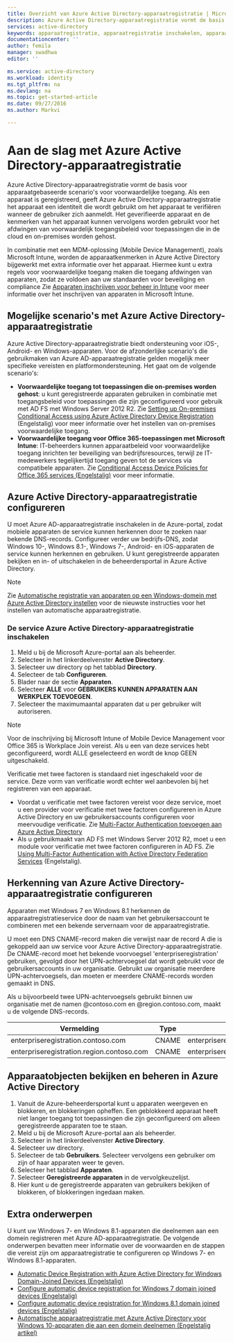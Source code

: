 ```yaml
---
title: Overzicht van Azure Active Directory-apparaatregistratie | Microsoft Docs
description: Azure Active Directory-apparaatregistratie vormt de basis voor apparaatgebaseerde scenario's voor voorwaardelijke toegang. Als een apparaat is geregistreerd, richt Azure Active Directory-apparaatregistratie het apparaat in met een identiteit die wordt gebruikt om het apparaat te verifiëren wanneer de gebruiker zich aanmeldt.
services: active-directory
keywords: apparaatregistratie, apparaatregistratie inschakelen, apparaatregistratie en MDM
documentationcenter: ''
author: femila
manager: swadhwa
editor: ''

ms.service: active-directory
ms.workload: identity
ms.tgt_pltfrm: na
ms.devlang: na
ms.topic: get-started-article
ms.date: 09/27/2016
ms.author: Markvi

---
```

# Aan de slag met Azure Active Directory-apparaatregistratie
Azure Active Directory-apparaatregistratie vormt de basis voor apparaatgebaseerde scenario's voor voorwaardelijke toegang. Als een apparaat is geregistreerd, geeft Azure Active Directory-apparaatregistratie het apparaat een identiteit die wordt gebruikt om het apparaat te verifiëren wanneer de gebruiker zich aanmeldt. Het geverifieerde apparaat en de kenmerken van het apparaat kunnen vervolgens worden gebruikt voor het afdwingen van voorwaardelijk toegangsbeleid voor toepassingen die in de cloud en on-premises worden gehost.

In combinatie met een MDM-oplossing (Mobile Device Management), zoals Microsoft Intune, worden de apparaatkenmerken in Azure Active Directory bijgewerkt met extra informatie over het apparaat. Hiermee kunt u extra regels voor voorwaardelijke toegang maken die toegang afdwingen van apparaten, zodat ze voldoen aan uw standaarden voor beveiliging en compliance Zie [Apparaten inschrijven voor beheer in Intune](https://docs.microsoft.com/intune/deploy-use/enroll-devices-in-microsoft-intune) voor meer informatie over het inschrijven van apparaten in Microsoft Intune.

## Mogelijke scenario's met Azure Active Directory-apparaatregistratie
Azure Active Directory-apparaatregistratie biedt ondersteuning voor iOS-, Android- en Windows-apparaten. Voor de afzonderlijke scenario's die gebruikmaken van Azure AD-apparaatregistratie gelden mogelijk meer specifieke vereisten en platformondersteuning. Het gaat om de volgende scenario's:

* **Voorwaardelijke toegang tot toepassingen die on-premises worden gehost**: u kunt geregistreerde apparaten gebruiken in combinatie met toegangsbeleid voor toepassingen die zijn geconfigureerd voor gebruik met AD FS met Windows Server 2012 R2. Zie [Setting up On-premises Conditional Access using Azure Active Directory Device Registration](active-directory-conditional-access-on-premises-setup.md) (Engelstalig) voor meer informatie over het instellen van on-premises voorwaardelijke toegang.
* **Voorwaardelijke toegang voor Office 365-toepassingen met Microsoft Intune**: IT-beheerders kunnen apparaatbeleid voor voorwaardelijke toegang inrichten ter beveiliging van bedrijfsresources, terwijl ze IT-medewerkers tegelijkertijd toegang geven tot de services via compatibele apparaten. Zie [Conditional Access Device Policies for Office 365 services (Engelstalig)](active-directory-conditional-access-device-policies.md) voor meer informatie.

## Azure Active Directory-apparaatregistratie configureren
U moet Azure AD-apparaatregistratie inschakelen in de Azure-portal, zodat mobiele apparaten de service kunnen herkennen door te zoeken naar bekende DNS-records. Configureer verder uw bedrijfs-DNS, zodat Windows 10-, Windows 8.1-, Windows 7-, Android- en iOS-apparaten de service kunnen herkennen en gebruiken.
U kunt geregistreerde apparaten bekijken en in- of uitschakelen in de beheerdersportal in Azure Active Directory.

> [!NOTE]
> Zie [Automatische registratie van apparaten op een Windows-domein met Azure Active Directory instellen](active-directory-conditional-access-automatic-device-registration-setup.md) voor de nieuwste instructies voor het instellen van automatische apparaatregistratie.
> 
> 

### De service Azure Active Directory-apparaatregistratie inschakelen
1. Meld u bij de Microsoft Azure-portal aan als beheerder.
2. Selecteer in het linkerdeelvenster **Active Directory**.
3. Selecteer uw directory op het tabblad **Directory**.
4. Selecteer de tab **Configureren**.
5. Blader naar de sectie **Apparaten**.
6. Selecteer **ALLE** voor **GEBRUIKERS KUNNEN APPARATEN AAN WERKPLEK TOEVOEGEN**.
7. Selecteer the maximumaantal apparaten dat u per gebruiker wilt autoriseren.

> [!NOTE]
> Voor de inschrijving bij Microsoft Intune of Mobile Device Management voor Office 365 is Workplace Join vereist. Als u een van deze services hebt geconfigureerd, wordt ALLE geselecteerd en wordt de knop GEEN uitgeschakeld.
> 
> 

Verificatie met twee factoren is standaard niet ingeschakeld voor de service. Deze vorm van verificatie wordt echter wel aanbevolen bij het registreren van een apparaat.

* Voordat u verificatie met twee factoren vereist voor deze service, moet u een provider voor verificatie met twee factoren configureren in Azure Active Directory en uw gebruikersaccounts configureren voor meervoudige verificatie. Zie [Multi-Factor Authentication toevoegen aan Azure Active Directory](../multi-factor-authentication/multi-factor-authentication-get-started-cloud.md)
* Als u gebruikmaakt van AD FS met Windows Server 2012 R2, moet u een module voor verificatie met twee factoren configureren in AD FS. Zie [Using Multi-Factor Authentication with Active Directory Federation Services](../multi-factor-authentication/multi-factor-authentication-get-started-server.md) (Engelstalig).

## Herkenning van Azure Active Directory-apparaatregistratie configureren
Apparaten met Windows 7 en Windows 8.1 herkennen de apparaatregistratieservice door de naam van het gebruikersaccount te combineren met een bekende servernaam voor de apparaatregistratie.

U moet een DNS CNAME-record maken die verwijst naar de record A die is gekoppeld aan uw service voor Azure Active Directory-apparaatregistratie. De CNAME-record moet het bekende voorvoegsel 'enterpriseregistration' gebruiken, gevolgd door het UPN-achtervoegsel dat wordt gebruikt voor de gebruikersaccounts in uw organisatie. Gebruikt uw organisatie meerdere UPN-achtervoegsels, dan moeten er meerdere CNAME-records worden gemaakt in DNS.

Als u bijvoorbeeld twee UPN-achtervoegsels gebruikt binnen uw organisatie met de namen @contoso.com en @region.contoso.com, maakt u de volgende DNS-records.

| Vermelding | Type | Adres |
| --- | --- | --- |
| enterpriseregistration.contoso.com |CNAME |enterpriseregistration.windows.net |
| enterpriseregistration.region.contoso.com |CNAME |enterpriseregistration.windows.net |

## Apparaatobjecten bekijken en beheren in Azure Active Directory
1. Vanuit de Azure-beheerdersportal kunt u apparaten weergeven en blokkeren, en blokkeringen opheffen. Een geblokkeerd apparaat heeft niet langer toegang tot toepassingen die zijn geconfigureerd om alleen geregistreerde apparaten toe te staan.
2. Meld u bij de Microsoft Azure-portal aan als beheerder.
3. Selecteer in het linkerdeelvenster **Active Directory**.
4. Selecteer uw directory.
5. Selecteer de tab **Gebruikers**. Selecteer vervolgens een gebruiker om zijn of haar apparaten weer te geven.
6. Selecteer het tabblad **Apparaten**.
7. Selecteer **Geregistreerde apparaten** in de vervolgkeuzelijst.
8. Hier kunt u de geregistreerde apparaten van gebruikers bekijken of blokkeren, of blokkeringen ingedaan maken.

## Extra onderwerpen
U kunt uw Windows 7- en Windows 8.1-apparaten die deelnemen aan een domein registreren met Azure AD-apparaatregistratie. De volgende onderwerpen bevatten meer informatie over de voorwaarden en de stappen die vereist zijn om apparaatregistratie te configureren op Windows 7- en Windows 8.1-apparaten.

* [Automatic Device Registration with Azure Active Directory for Windows Domain-Joined Devices (Engelstalig)](active-directory-conditional-access-automatic-device-registration.md)
* [Configure automatic device registration for Windows 7 domain joined devices (Engelstalig)](active-directory-conditional-access-automatic-device-registration-windows7.md)
* [Configure automatic device registration for Windows 8.1 domain joined devices (Engelstalig)](active-directory-conditional-access-automatic-device-registration-windows-8-1.md)
* [Automatische apparaatregistratie met Azure Active Directory voor Windows 10-apparaten die aan een domein deelnemen (Engelstalig artikel)](active-directory-azureadjoin-devices-group-policy.md)

<!--HONumber=Sep16_HO4-->


